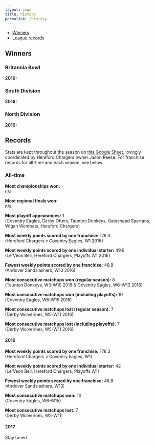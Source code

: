 ```yaml
---
layout: page
title: History
permalink: /history
---
```


- [Winners](#winners)
- [League records](#records)

## Winners

### Britannia Bowl

**2016:**  

### South Division

**2016:**  

### North Division

**2016:**  

## Records

Stats are kept throughout the season on [this Google Sheet](http://bit.do/UKDynastyLeagueStats), lovingly coordinated by Hereford Chargers owner Jason Reese. For franchise records for all-time and each season, see below.

### All-time

**Most championships won:**  
n/a  

**Most regional finals won:**  
n/a  

**Most playoff appearances:**  1  
(Coventry Eagles, Derby Otters, Taunton Donkeys, Gateshead Spartans, Wigan Wombats, Hereford Chargers)   

**Most weekly points scored by one franchise:**  178.3  
(Hereford Chargers v Coventry Eagles, W1 2016)  

**Most weekly points scored by one individual starter:**  49.8  
(Le'Veon Bell, Hereford Chargers, Playoffs W1 2016)   

**Fewest weekly points scored by one franchise:**  48.8  
(Andover Sandslashers, W13 2016)  

**Most consecutive matchups won (regular season):**  8  
(Taunton Donkeys, W3-W10 2016 & Coventry Eagles, W6-W13 2016)  

**Most consecutive matchups won (including playoffs):**  10  
(Coventry Eagles, W6-W15 2016)  

**Most consecutive matchups lost (regular season):**  7  
(Derby Wolverines, W5-W11 2016)  

**Most consecutive matchups lost (including playoffs):**  7  
(Derby Wolverines, W5-W11 2016)

#### 2016

**Most weekly points scored by one franchise:**  178.3  
(Hereford Chargers v Coventry Eagles, W1)  

**Most weekly points scored by one individual starter:**  42  
(Le'Veon Bell, Hereford Chargers, Playoffs W1)

**Fewest weekly points scored by one franchise:**  48.8  
(Andover Sandslashers, W13)

**Most consecutive matchups won:**  10  
(Coventry Eagles, W6-W15)    

**Most consecutive matchups lost:**  7  
(Derby Wolverines, W5-W11)

#### 2017

Stay tuned.